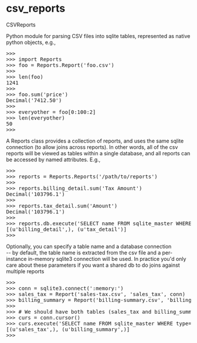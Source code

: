 csv_reports
===========

CSVReports

Python module for parsing CSV files into sqlite tables, represented as native python objects, e.g.,
<pre>
>>>
>>> import Reports
>>> foo = Reports.Report('foo.csv')
>>> 
>>> len(foo)
1241
>>> 
>>> foo.sum('price')
Decimal('7412.50')
>>> 
>>> everyother = foo[0:100:2]
>>> len(everyother)
50
>>>
</pre>

A Reports class provides a collection of reports, and uses the same sqlite connection (to allow joins across reports).
In other words, all of the csv reports will be viewed as tables within a single database, and all reports can be
accessed by named attributes. E.g.,
<pre>
>>>
>>> reports = Reports.Reports('/path/to/reports')
>>> 
>>> reports.billing_detail.sum('Tax Amount')
Decimal('103796.1')
>>> 
>>> reports.tax_detail.sum('Amount')
Decimal('103796.1')
>>> 
>>> reports.db.execute('SELECT name FROM sqlite_master WHERE type="table"').fetchall()
[(u'billing_detail',), (u'tax_detail')]
>>> 
</pre>

Optionally, you can specify a table name and a database connection<br />
-- by default, the table name is extracted from the csv file
   and a per-instance in-memory sqlite3 connection will be used.
   In practice you'd only care about these parameters if you want
   a shared db to do joins against multiple reports
<pre>
>>> 
>>> conn = sqlite3.connect(':memory:')
>>> sales_tax = Report('sales-tax.csv', 'sales_tax', conn)
>>> billing_summary = Report('billing-summary.csv', 'billing_summary', conn)
>>> 
>>> # We should have both tables (sales_tax and billing_summary)
>>> curs = conn.cursor()
>>> curs.execute('SELECT name FROM sqlite_master WHERE type="table"').fetchall()
[(u'sales_tax',), (u'billing_summary',)]
>>> 
</pre>
